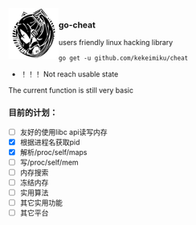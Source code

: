 <img align="left" width="100" src="./assets/miku.png">

### go-cheat

users friendly linux  hacking library

```
go get -u github.com/kekeimiku/cheat
```

* ！！！ Not reach usable state

The current function is still very basic

### 目前的计划：

- [ ] 友好的使用libc api读写内存
- [x] 根据进程名获取pid
- [x] 解析/proc/self/maps
- [ ] 写/proc/self/mem
- [ ] 内存搜索
- [ ] 冻结内存
- [ ] 实用算法
- [ ] 其它实用功能
- [ ] 其它平台
